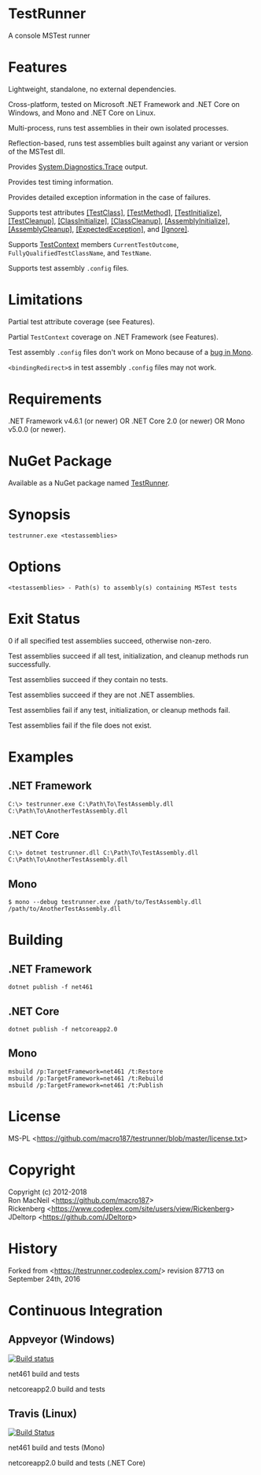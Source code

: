TestRunner
==========

A console MSTest runner


Features
========

Lightweight, standalone, no external dependencies.

Cross-platform, tested on Microsoft .NET Framework and .NET Core on Windows,
and Mono and .NET Core on Linux.

Multi-process, runs test assemblies in their own isolated processes.

Reflection-based, runs test assemblies built against any variant or version of
the MSTest dll.

Provides
[System.Diagnostics.Trace](https://docs.microsoft.com/en-gb/dotnet/api/system.diagnostics.trace)
output.

Provides test timing information.

Provides detailed exception information in the case of failures.

Supports test attributes
[\[TestClass\]](https://docs.microsoft.com/en-gb/dotnet/api/microsoft.visualstudio.testtools.unittesting.testclassattribute),
[\[TestMethod\]](https://docs.microsoft.com/en-gb/dotnet/api/microsoft.visualstudio.testtools.unittesting.testmethodattribute),
[\[TestInitialize\]](https://docs.microsoft.com/en-gb/dotnet/api/microsoft.visualstudio.testtools.unittesting.testinitializeattribute),
[\[TestCleanup\]](https://docs.microsoft.com/en-gb/dotnet/api/microsoft.visualstudio.testtools.unittesting.testcleanupattribute),
[\[ClassInitialize\]](https://docs.microsoft.com/en-gb/dotnet/api/microsoft.visualstudio.testtools.unittesting.classinitializeattribute),
[\[ClassCleanup\]](https://docs.microsoft.com/en-gb/dotnet/api/microsoft.visualstudio.testtools.unittesting.classcleanupattribute),
[\[AssemblyInitialize\]](https://docs.microsoft.com/en-gb/dotnet/api/microsoft.visualstudio.testtools.unittesting.assemblyinitializeattribute),
[\[AssemblyCleanup\]](https://docs.microsoft.com/en-gb/dotnet/api/microsoft.visualstudio.testtools.unittesting.assemblycleanupattribute),
[\[ExpectedException\]](https://docs.microsoft.com/en-gb/dotnet/api/microsoft.visualstudio.testtools.unittesting.expectedexceptionattribute),
and
[\[Ignore\]](https://docs.microsoft.com/en-gb/dotnet/api/microsoft.visualstudio.testtools.unittesting.ignoreattribute).

Supports [TestContext](https://docs.microsoft.com/en-gb/dotnet/api/microsoft.visualstudio.testtools.unittesting.testcontext)
members `CurrentTestOutcome`, `FullyQualifiedTestClassName`, and `TestName`.

Supports test assembly `.config` files.


Limitations
===========

Partial test attribute coverage (see Features).

Partial `TestContext` coverage on .NET Framework (see Features).

Test assembly `.config` files don't work on Mono because of a
[bug in Mono](https://bugzilla.xamarin.com/show_bug.cgi?id=15741).

`<bindingRedirect>`s in test assembly `.config` files may not work.


Requirements
============

.NET Framework v4.6.1 (or newer) OR .NET Core 2.0 (or newer) OR Mono v5.0.0
(or newer).


NuGet Package
=============

Available as a NuGet package named [TestRunner](https://www.nuget.org/packages/TestRunner/).


Synopsis
========

```
testrunner.exe <testassemblies>
```


Options
=======

```
<testassemblies> - Path(s) to assembly(s) containing MSTest tests
```


Exit Status
===========

0 if all specified test assemblies succeed, otherwise non-zero.

Test assemblies succeed if all test, initialization, and cleanup methods
run successfully.

Test assemblies succeed if they contain no tests.

Test assemblies succeed if they are not .NET assemblies.

Test assemblies fail if any test, initialization, or cleanup methods fail.

Test assemblies fail if the file does not exist.


Examples
========

.NET Framework
--------------

```
C:\> testrunner.exe C:\Path\To\TestAssembly.dll C:\Path\To\AnotherTestAssembly.dll
```


.NET Core
---------

```
C:\> dotnet testrunner.dll C:\Path\To\TestAssembly.dll C:\Path\To\AnotherTestAssembly.dll
```


Mono
----

```
$ mono --debug testrunner.exe /path/to/TestAssembly.dll /path/to/AnotherTestAssembly.dll
```


Building
========

.NET Framework
--------------

```
dotnet publish -f net461
```


.NET Core
---------

```
dotnet publish -f netcoreapp2.0
```


Mono
----

```
msbuild /p:TargetFramework=net461 /t:Restore
msbuild /p:TargetFramework=net461 /t:Rebuild
msbuild /p:TargetFramework=net461 /t:Publish
```


License
=======

MS-PL \<<https://github.com/macro187/testrunner/blob/master/license.txt>\>


Copyright
=========

Copyright (c) 2012-2018  
Ron MacNeil \<<https://github.com/macro187>\>  
Rickenberg \<<https://www.codeplex.com/site/users/view/Rickenberg>\>  
JDeltorp \<<https://github.com/JDeltorp>\>  


History
=======

Forked from \<<https://testrunner.codeplex.com/>\> revision 87713 on September 24th, 2016


Continuous Integration
======================


Appveyor (Windows)
------------------------------------

[![Build status](https://ci.appveyor.com/api/projects/status/v8s72ij64an7kr87?svg=true)](https://ci.appveyor.com/project/macro187/testrunner)

net461 build and tests

netcoreapp2.0 build and tests


Travis (Linux)
------------------------------------

[![Build Status](https://travis-ci.org/macro187/testrunner.svg?branch=master)](https://travis-ci.org/macro187/testrunner)

net461 build and tests (Mono)

netcoreapp2.0 build and tests (.NET Core)

